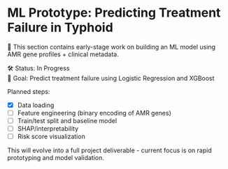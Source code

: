 # ML Prototype: Predicting Treatment Failure in Typhoid

🚧 This section contains early-stage work on building an ML model using AMR gene profiles + clinical metadata.

🛠️ Status: In Progress  
🎯 Goal: Predict treatment failure using Logistic Regression and XGBoost

Planned steps:
- [x] Data loading
- [ ] Feature engineering (binary encoding of AMR genes)
- [ ] Train/test split and baseline model
- [ ] SHAP/interpretability
- [ ] Risk score visualization

This will evolve into a full project deliverable - current focus is on rapid prototyping and model validation.

